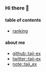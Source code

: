 ### Hi there 👋

#### table of contents

- [ranking](./ranking.html)

#### about me

- [github::taji-ex](https://github.com/taji-ex)
- <a href="https://twitter.com/taji-ex">twitter::taji-ex</a>
- <a href="https://note.com/taji_ex">note::taji_ex</a>

